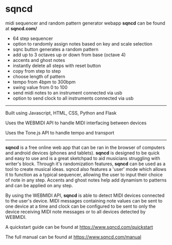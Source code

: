 # sqncd
midi sequencer and random pattern generator webapp
__sqncd__ can be found at __sqncd.com/__

- 64 step sequencer
- option to randomly assign notes based on key and scale selection
- sqnc button generates a random pattern
- add up to 3 octaves up or down from base (octave 4)
- accents and ghost notes
- instantly delete all steps with reset button
- copy from step to step
- choose length of pattern
- tempo from 4bpm to 300bpm
- swing value from 0 to 100
- send midi notes to an instrument connected via usb
- option to send clock to all instruments connected via usb

_________________________

Built using Javascript, HTML, CSS, Python and Flask

Uses the WEBMIDI API to handle MIDI interfacing between devices

Uses the Tone.js API to handle tempo and transport

_________________________

__sqncd__ is a free online web app that can be ran in the browser of computers and android devices (phones and tablets).  __sqncd__ is designed to be quick and easy to use and is a great sketchpad to aid musicians struggling with writer's block.  Through it's randomization features, __sqncd__ can be used as a tool to create musical ideas.  sqncd also features a 'user' mode which allows it to function as a typical sequencer, allowing the user to input their choice of note in any step.  Accents and ghost notes help add dynamism to patterns and can be applied on any step.


By using the WEBMIDI API, __sqncd__ is able to detect MIDI devices connected to the user's device.  MIDI messages containing note values can be sent to one device at a time and clock can be configured to be sent to only the device receiving MIDI note messages or to all devices detected by WEBMIDI.


A quickstart guide can be found at https://www.sqncd.com/quickstart

The full manual can be found at https://www.sqncd.com/manual

